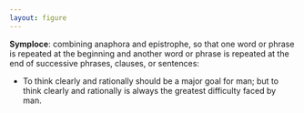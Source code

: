 ```yaml
---
layout: figure
---
```


**Symploce**: combining anaphora and epistrophe, so that one word or phrase is repeated at the beginning and another word or phrase is repeated at the end of successive phrases, clauses, or sentences:

 - To think clearly and rationally should be a major goal for man; but to think clearly and rationally is always the greatest difficulty faced by man.